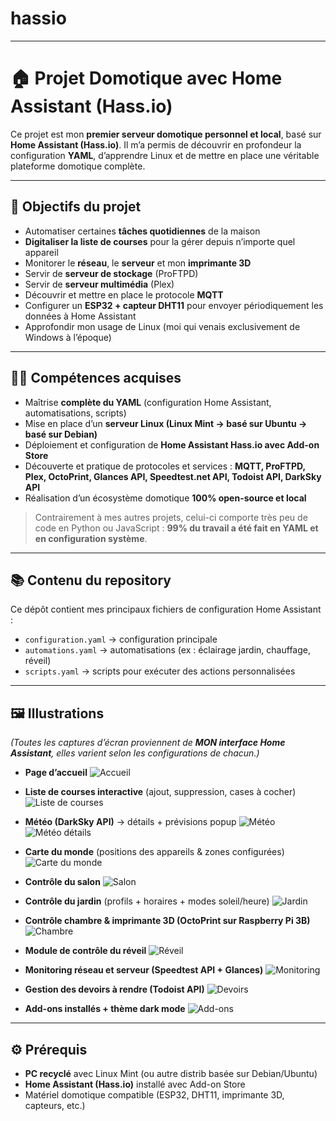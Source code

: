 # hassio

---

# 🏠 Projet Domotique avec Home Assistant (Hass.io)

Ce projet est mon **premier serveur domotique personnel et local**, basé sur **Home Assistant (Hass.io)**.
Il m’a permis de découvrir en profondeur la configuration **YAML**, d’apprendre Linux et de mettre en place une véritable plateforme domotique complète.

---

## 🎯 Objectifs du projet

* Automatiser certaines **tâches quotidiennes** de la maison
* **Digitaliser la liste de courses** pour la gérer depuis n’importe quel appareil
* Monitorer le **réseau**, le **serveur** et mon **imprimante 3D**
* Servir de **serveur de stockage** (ProFTPD)
* Servir de **serveur multimédia** (Plex)
* Découvrir et mettre en place le protocole **MQTT**
* Configurer un **ESP32 + capteur DHT11** pour envoyer périodiquement les données à Home Assistant
* Approfondir mon usage de Linux (moi qui venais exclusivement de Windows à l’époque)

---

## 🧑‍💻 Compétences acquises

* Maîtrise **complète du YAML** (configuration Home Assistant, automatisations, scripts)
* Mise en place d’un **serveur Linux (Linux Mint → basé sur Ubuntu → basé sur Debian)**
* Déploiement et configuration de **Home Assistant Hass.io avec Add-on Store**
* Découverte et pratique de protocoles et services : **MQTT, ProFTPD, Plex, OctoPrint, Glances API, Speedtest.net API, Todoist API, DarkSky API**
* Réalisation d’un écosystème domotique **100% open-source et local**

> Contrairement à mes autres projets, celui-ci comporte très peu de code en Python ou JavaScript : **99% du travail a été fait en YAML et en configuration système**.

---

## 📚 Contenu du repository

Ce dépôt contient mes principaux fichiers de configuration Home Assistant :

* `configuration.yaml` → configuration principale
* `automations.yaml` → automatisations (ex : éclairage jardin, chauffage, réveil)
* `scripts.yaml` → scripts pour exécuter des actions personnalisées

---

## 🖼️ Illustrations

*(Toutes les captures d’écran proviennent de **MON interface Home Assistant**, elles varient selon les configurations de chacun.)*

* **Page d’accueil**
  ![Accueil](https://github.com/user-attachments/assets/16ec8287-c3ed-4330-ab5d-5625775535ef)


* **Liste de courses interactive** (ajout, suppression, cases à cocher)
  ![Liste de courses](https://github.com/user-attachments/assets/31561fa8-11ac-4aaf-a1b1-98853591a0a9)


* **Météo (DarkSky API)** → détails + prévisions popup
  ![Météo](https://github.com/user-attachments/assets/17432751-26c0-4b26-bbdd-9e5f5c419f98)
  ![Météo détails](https://github.com/user-attachments/assets/180c921c-04f5-4abe-8506-e0c31c425dc7)




* **Carte du monde** (positions des appareils & zones configurées)
  ![Carte du monde](map.png)

* **Contrôle du salon**
  ![Salon](https://github.com/user-attachments/assets/4bb5f2d9-e766-4187-af22-7c45687ff4a9)


* **Contrôle du jardin** (profils + horaires + modes soleil/heure)
  ![Jardin](https://github.com/user-attachments/assets/7aad6106-2f35-4d97-9075-a9603437dea5)


* **Contrôle chambre & imprimante 3D (OctoPrint sur Raspberry Pi 3B)**
  ![Chambre](https://github.com/user-attachments/assets/a672d964-ffaa-45aa-bbfc-18aa000a67f6)


* **Module de contrôle du réveil**
  ![Réveil](https://github.com/user-attachments/assets/3089a205-d194-4a05-ba9d-23f8db5616c8)


* **Monitoring réseau et serveur (Speedtest API + Glances)**
  ![Monitoring](https://github.com/user-attachments/assets/10d4cc36-f89a-42a9-98db-062baa114371)


* **Gestion des devoirs à rendre (Todoist API)**
  ![Devoirs](https://github.com/user-attachments/assets/769c2e75-edc7-40b8-9c48-512ce045fb1b)


* **Add-ons installés + thème dark mode**
  ![Add-ons](https://github.com/user-attachments/assets/fd8718c3-6740-4aba-9cab-d023c8a55090)


---

## ⚙️ Prérequis

* **PC recyclé** avec Linux Mint (ou autre distrib basée sur Debian/Ubuntu)
* **Home Assistant (Hass.io)** installé avec Add-on Store
* Matériel domotique compatible (ESP32, DHT11, imprimante 3D, capteurs, etc.)
